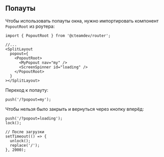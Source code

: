## Попауты
Чтобы использовать попауты окна, нужно импортировать компонент `PopoutRoot` из роутера:
```tsx
import { PopoutRoot } from '@cteamdev/router';

//...
<SplitLayout
  popout={
    <PopoutRoot>
      <MyPopout nav="my" />
      <ScreenSpinner id="loading" />
    </PopoutRoot>
  }
></SplitLayout>
```

Переход к попауту:
```tsx
push('/?popout=my');
```

Чтобы нельзя было закрыть и вернуться через кнопку вперёд:
```tsx
push('/?popout=loading');
lock();

// После загрузки
setTimeout(() => {
  unlock();
  replace('/');
}, 2000);
```

